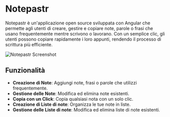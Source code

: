 # Notepastr

Notepastr è un'applicazione open source sviluppata con Angular che permette agli utenti di creare, gestire e copiare note, parole o frasi che usano frequentemente mentre scrivono o lavorano. Con un semplice clic, gli utenti possono copiare rapidamente i loro appunti, rendendo il processo di scrittura più efficiente.

![Notepastr Screenshot](https://cdn.discordapp.com/attachments/597144661240315945/1272861603435380828/68747470733a2f2f63646e2e646973636f72646170702e636f6d2f6174746163686d656e74732f3539373134343636313234303331353934352f313237323836303636303139393539313935362f696d6167652e706e673f6.png?ex=66bc843e&is=66bb32be&hm=7d7fd5916a2945c954ce6badb261b7c6321c4aa5c527ea152d0207d34c154255&) 

## Funzionalità

- **Creazione di Note**: Aggiungi note, frasi o parole che utilizzi frequentemente.
- **Gestione delle Note**: Modifica ed elimina note esistenti.
- **Copia con un Click**: Copia qualsiasi nota con un solo clic.
- **Creazione di Liste di note**: Organizza le tue note in liste.
- **Gestione delle Liste di note**: Modifica ed elimina liste di note esistenti.
